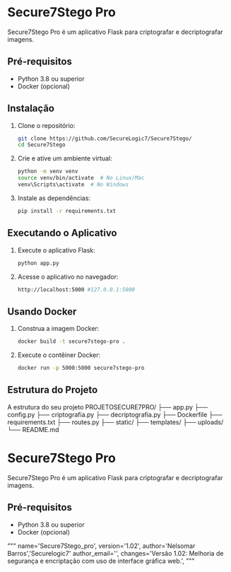 # Secure7Stego Pro

Secure7Stego Pro é um aplicativo Flask para criptografar e decriptografar imagens.

## Pré-requisitos

- Python 3.8 ou superior
- Docker (opcional)

## Instalação

1. Clone o repositório:

    ```bash
    git clone https://github.com/SecureLogic7/Secure7Stego/
    cd Secure7Stego
    ```

2. Crie e ative um ambiente virtual:

    ```bash
    python -m venv venv
    source venv/bin/activate  # No Linux/Mac
    venv\Scripts\activate  # No Windows
    ```

3. Instale as dependências:

    ```bash
    pip install -r requirements.txt
    ```

## Executando o Aplicativo

1. Execute o aplicativo Flask:

    ```bash
    python app.py
    ```

2. Acesse o aplicativo no navegador:

    ```bash
    http://localhost:5000 #127.0.0.1:5000
    ```

## Usando Docker

1. Construa a imagem Docker:

    ```bash
    docker build -t secure7stego-pro .
    ```

2. Execute o contêiner Docker:

    ```bash
    docker run -p 5000:5000 secure7stego-pro
    ```

## Estrutura do Projeto

A estrutura do seu projeto
PROJETOSECURE7PRO/
├── app.py
├── config.py
├── criptografia.py
├── decriptografia.py
├── Dockerfile
├── requirements.txt
├── routes.py
├── static/
├── templates/
├── uploads/
└── README.md

# Secure7Stego Pro

Secure7Stego Pro é um aplicativo Flask para criptografar e decriptografar imagens.

## Pré-requisitos

- Python 3.8 ou superior
- Docker (opcional)

"""
name='Secure7Stego_pro',
version='1.02',
author='Nelsomar Barros','Securelogic7'
author_email='',
changes='Versão 1.02: Melhoria de segurança e encriptação com uso de interface gráfica web.',
"""
